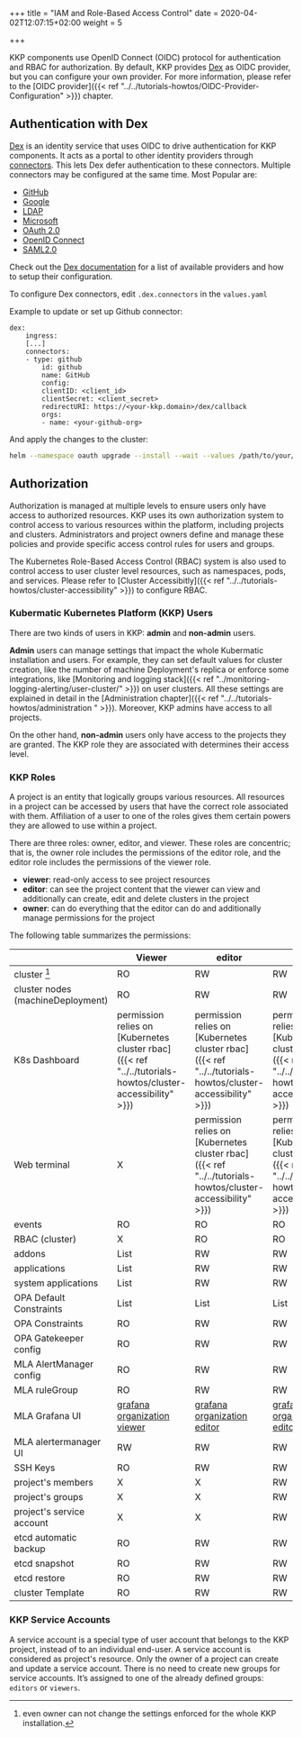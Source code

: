 +++
title = "IAM and Role-Based Access Control"
date = 2020-04-02T12:07:15+02:00
weight = 5

+++

KKP components use OpenID Connect (OIDC) protocol for authentication and RBAC for authorization.
By default, KKP provides [Dex](#authentication-with-dex) as OIDC provider, but you can configure your own provider. For more information,
please refer to the [OIDC provider]({{< ref "../../tutorials-howtos/OIDC-Provider-Configuration" >}}) chapter.

## Authentication with Dex
[Dex](https://dexidp.io/) is an identity service that uses OIDC to drive authentication for KKP components. It acts as a
portal to other identity providers through [connectors](https://dexidp.io/docs/connectors/). This lets Dex defer
authentication to these connectors. Multiple connectors may be configured at the same time. Most Popular are:
* [GitHub](https://dexidp.io/docs/connectors/github/)
* [Google](https://dexidp.io/docs/connectors/google/)
* [LDAP](https://dexidp.io/docs/connectors/ldap/)
* [Microsoft](https://dexidp.io/docs/connectors/microsoft/)
* [OAuth 2.0](https://dexidp.io/docs/connectors/oauth/)
* [OpenID Connect](https://dexidp.io/docs/connectors/oidc/)
* [SAML2.0](https://dexidp.io/docs/connectors/saml/)

Check out the [Dex documentation](https://dexidp.io/docs/connectors/) for a list of available providers and how to setup their configuration.

To configure Dex connectors, edit `.dex.connectors` in the `values.yaml`

Example to update or set up Github connector:
```
dex:
    ingress:
    [...]
    connectors:
    - type: github
        id: github
        name: GitHub
        config:
        clientID: <client_id>
        clientSecret: <client_secret>
        redirectURI: https://<your-kkp.domain>/dex/callback
        orgs:
        - name: <your-github-org>
```

And apply the changes to the cluster:

```bash
helm --namespace oauth upgrade --install --wait --values /path/to/your/helm-values.yaml oauth charts/oauth/
```

## Authorization
Authorization is managed at multiple levels to ensure users only have access to authorized resources. KKP uses its own
authorization system to control access to various resources within the platform, including projects and clusters.
Administrators and project owners define and manage these policies and provide specific access control rules for users
and groups.


The Kubernetes Role-Based Access Control (RBAC) system is also used to control access to user cluster level resources,
such as namespaces, pods, and services. Please refer to [Cluster Accessibitly]({{< ref "../../tutorials-howtos/cluster-accessibility" >}})
to configure RBAC.

### Kubermatic Kubernetes Platform (KKP) Users
There are two kinds of users in KKP: **admin** and **non-admin** users.

**Admin** users can manage settings that impact the whole Kubermatic installation and users. For example, they can set default
values for cluster creation, like the number of machine Deployment's replica or enforce some integrations, like
[Monitoring and logging stack]({{< ref "../monitoring-logging-alerting/user-cluster/" >}}) on user clusters. All these settings are explained in detail in the [Administration chapter]({{< ref "../../tutorials-howtos/administration " >}}).
Moreover, KKP admins have access to all projects.

On the other hand, **non-admin** users only have access to the projects they are granted. The KKP role they are associated with
determines their access level.

### KKP Roles

A project is an entity that logically groups various resources. All resources in a project can be accessed by users that have the correct role associated with them.
Affiliation of a user to one of the roles gives them certain powers they are allowed to use within a project.

There are three roles: owner, editor, and viewer. These roles are concentric; that is, the owner role includes the permissions
of the editor role, and the editor role includes the permissions of the viewer role.

- **viewer**: read-only access to see project resources
- **editor**: can see the project content that the viewer can view and additionally can create, edit and delete clusters in the project
- **owner**: can do everything that the editor can do and additionally manage permissions for the project

The following table summarizes the permissions:

|                                   | Viewer                                                                                                                          | editor                                                                                                                          | Owner                                                                                                                            |
|-----------------------------------|---------------------------------------------------------------------------------------------------------------------------------|---------------------------------------------------------------------------------------------------------------------------------|----------------------------------------------------------------------------------------------------------------------------------|
| cluster [^1]                      | RO                                                                                                                              | RW                                                                                                                              | RW                                                                                                                               |
| cluster nodes (machineDeployment) | RO                                                                                                                              | RW                                                                                                                              | RW                                                                                                                               |
| K8s Dashboard                     | permission relies on [Kubernetes cluster rbac]({{< ref "../../tutorials-howtos/cluster-accessibility" >}})                      | permission relies on [Kubernetes cluster rbac]({{< ref "../../tutorials-howtos/cluster-accessibility" >}})                      | permission relies on [Kubernetes cluster rbac]({{< ref "../../tutorials-howtos/cluster-accessibility" >}})                       |
| Web terminal                      | X                                                                                                                               | permission relies on [Kubernetes cluster rbac]({{< ref "../../tutorials-howtos/cluster-accessibility" >}})                      | permission relies on [Kubernetes cluster rbac]({{< ref "../../tutorials-howtos/cluster-accessibility" >}})                       |
| events                            | RO                                                                                                                              | RO                                                                                                                              | RO                                                                                                                               |
| RBAC (cluster)                    | X                                                                                                                               | RO                                                                                                                              | RO                                                                                                                               |
| addons                            | List                                                                                                                            | RW                                                                                                                              | RW                                                                                                                               |
| applications                      | List                                                                                                                            | RW                                                                                                                              | RW                                                                                                                               |
| system applications               | List                                                                                                                            | RW                                                                                                                              | RW                                                                                                                               |
| OPA Default Constraints           | List                                                                                                                            | List                                                                                                                            | List                                                                                                                             |
| OPA Constraints                   | RO                                                                                                                              | RW                                                                                                                              | RW                                                                                                                               |
| OPA Gatekeeper config             | RO                                                                                                                              | RW                                                                                                                              | RW                                                                                                                               |
| MLA AlertManager config           | RO                                                                                                                              | RW                                                                                                                              | RW                                                                                                                               |
| MLA ruleGroup                     | RO                                                                                                                              | RW                                                                                                                              | RW                                                                                                                               |
| MLA Grafana  UI                   | [grafana organization viewer](https://grafana.com/docs/grafana/latest/administration/roles-and-permissions/#organization-roles) | [grafana organization editor](https://grafana.com/docs/grafana/latest/administration/roles-and-permissions/#organization-roles) | [grafana organization editor](https://grafana.com/docs/grafana/latest/administration/roles-and-permissions/#organization-roles)  |
| MLA alertermanager UI             | RW                                                                                                                              | RW                                                                                                                              | RW                                                                                                                               |
| SSH Keys                          | RO                                                                                                                              | RW                                                                                                                              | RW                                                                                                                               |
| project's members                 | X                                                                                                                               | X                                                                                                                               | RW                                                                                                                               |
| project's groups                  | X                                                                                                                               | X                                                                                                                               | RW                                                                                                                               |
| project's service account         | X                                                                                                                               | X                                                                                                                               | RW                                                                                                                               |
| etcd automatic backup             | RO                                                                                                                              | RW                                                                                                                              | RW                                                                                                                               |
| etcd snapshot                     | RO                                                                                                                              | RW                                                                                                                              | RW                                                                                                                               |
| etcd  restore                     | RO                                                                                                                              | RW                                                                                                                              | RW                                                                                                                               |
| cluster Template                  | RO                                                                                                                              | RW                                                                                                                              | RW                                                                                                                               |

[^1]: even owner can not change the settings enforced for the whole KKP installation.

### KKP Service Accounts

A service account is a special type of user account that belongs to the KKP project, instead of to an individual
end-user. A service account is considered as project's resource. Only the owner of a project can create and update a
service account. There is no need to create new groups for service accounts. It’s assigned to one of the already defined
groups: `editors` or `viewers`.
